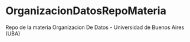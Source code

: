 # OrganizacionDatosRepoMateria
Repo de la materia Organizacion De Datos - Universidad de Buenos Aires (UBA)
